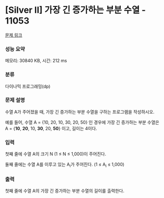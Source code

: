 # [Silver II] 가장 긴 증가하는 부분 수열 - 11053 

[문제 링크](https://www.acmicpc.net/problem/11053) 

### 성능 요약

메모리: 30840 KB, 시간: 212 ms

### 분류

다이나믹 프로그래밍(dp)

### 문제 설명

<p style="user-select: auto;">수열 A가 주어졌을 때, 가장 긴 증가하는 부분 수열을 구하는 프로그램을 작성하시오.</p>

<p style="user-select: auto;">예를 들어, 수열 A = {10, 20, 10, 30, 20, 50} 인 경우에 가장 긴 증가하는 부분 수열은 A = {<strong style="user-select: auto;">10</strong>, <strong style="user-select: auto;">20</strong>, 10, <strong style="user-select: auto;">30</strong>, 20, <strong style="user-select: auto;">50</strong>} 이고, 길이는 4이다.</p>

### 입력 

 <p style="user-select: auto;">첫째 줄에 수열 A의 크기 N (1 ≤ N ≤ 1,000)이 주어진다.</p>

<p style="user-select: auto;">둘째 줄에는 수열 A를 이루고 있는 A<sub style="user-select: auto;">i</sub>가 주어진다. (1 ≤ A<sub style="user-select: auto;">i</sub> ≤ 1,000)</p>

### 출력 

 <p style="user-select: auto;">첫째 줄에 수열 A의 가장 긴 증가하는 부분 수열의 길이를 출력한다.</p>

